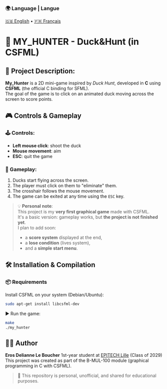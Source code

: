 ### 🌍 Language | Langue  
[🇬🇧 English](./README.en.md) • [🇫🇷 Français](./README.md)

# 🦆 MY_HUNTER - Duck&Hunt (in CSFML)

## 🎯 Project Description:

**My_Hunter** is a 2D mini-game inspired by *Duck Hunt*, developed in **C** using **CSFML** (the official C binding for SFML).  
The goal of the game is to click on an animated duck moving across the screen to score points.

## 🎮 Controls & Gameplay

### 🕹️ Controls:

- **Left mouse click**: shoot the duck  
- **Mouse movement**: aim  
- **ESC**: quit the game

### 🔄 Gameplay:

1. Ducks start flying across the screen.  
2. The player must click on them to "eliminate" them.  
3. The crosshair follows the mouse movement.  
4. The game can be exited at any time using the `ESC` key.

> 💡 **Personal note**:  
> This project is my **very first graphical game** made with CSFML.  
> It's a basic version: gameplay works, but **the project is not finished yet**.  
> I plan to add soon:
> - a **score system** displayed at the end,  
> - a **lose condition** (lives system),  
> - and a **simple start menu**.

## 🛠️ Installation & Compilation

### 📦 Requirements

Install CSFML on your system (Debian/Ubuntu):

```bash
sudo apt-get install libcsfml-dev
```  
▶️ Run the game:
```bash
make
./my_hunter
```  
## 👨‍💻 Author
**Eros Delianne Le Boucher**
1st-year student at [EPITECH Lille](https://www.epitech.eu/) (Class of 2029)  
This project was created as part of the B-MUL-100 module (graphical programming in C with CSFML).

> 📌 This repository is personal, unofficial, and shared for educational purposes.
